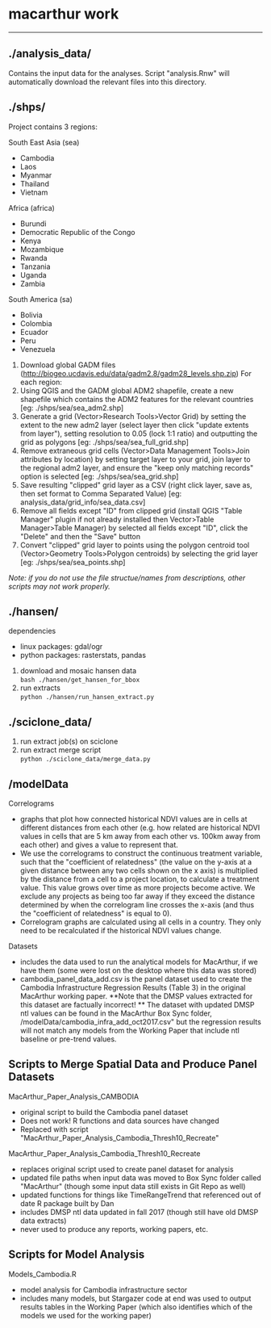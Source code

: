 # macarthur work

--------------------------------------------------

## ./analysis_data/
Contains the input data for the analyses.  Script "analysis.Rnw" will automatically download the relevant files into this directory.

## ./shps/

Project contains 3 regions:

South East Asia (sea)
- Cambodia
- Laos
- Myanmar
- Thailand
- Vietnam  

Africa (africa)
- Burundi
- Democratic Republic of the Congo
- Kenya
- Mozambique
- Rwanda
- Tanzania
- Uganda
- Zambia  

South America (sa)
- Bolivia
- Colombia
- Ecuador
- Peru
- Venezuela  


1. Download global GADM files (http://biogeo.ucdavis.edu/data/gadm2.8/gadm28_levels.shp.zip)
For each region:
2. Using QGIS and the GADM global ADM2 shapefile, create a new shapefile which contains the ADM2 features for the relevant countries [eg: ./shps/sea/sea_adm2.shp]
3. Generate a grid (Vector>Research Tools>Vector Grid) by setting the extent to the new adm2 layer (select layer then click "update extents from layer"), setting resolution to 0.05 (lock 1:1 ratio) and outputting the grid as polygons [eg: ./shps/sea/sea_full_grid.shp]
4. Remove extraneous grid cells (Vector>Data Management Tools>Join attributes by location) by setting target layer to your grid, join layer to the regional adm2 layer, and ensure the "keep only matching records" option is selected [eg: ./shps/sea/sea_grid.shp]
5. Save resulting "clipped" grid layer as a CSV (right click layer, save as, then set format to Comma Separated Value) [eg: analysis_data/grid_info/sea_data.csv]
6. Remove all fields except "ID" from clipped grid (install QGIS "Table Manager" plugin if not already installed then Vector>Table Manager>Table Manager) by selected all fields except "ID", click the "Delete" and then the "Save" button
7. Convert "clipped" grid layer to points using the polygon centroid tool (Vector>Geometry Tools>Polygon centroids) by selecting the grid layer [eg: ./shps/sea/sea_points.shp]

_Note: if you do not use the file structue/names from descriptions, other scripts may not work properly._


## ./hansen/

dependencies
- linux packages: gdal/ogr
- python packages: rasterstats, pandas

1. download and mosaic hansen data  
`bash ./hansen/get_hansen_for_bbox`
2. run extracts  
`python ./hansen/run_hansen_extract.py`


## ./sciclone_data/

1. run extract job(s) on sciclone
2. run extract merge script  
`python ./sciclone_data/merge_data.py`

## /modelData

Correlograms
- graphs that plot how connected historical NDVI values are in cells at different distances from each other (e.g. how related are historical NDVI values in cells that are 5 km away from each other vs. 100km away from each other) and gives a value to represent that. 
- We use the correlograms to construct the continuous treatment variable, such that the "coefficient of relatedness" (the value on the y-axis at a given distance between any two cells shown on the x axis) is multiplied by the distance from a cell to a project location, to calculate a treatment value. This value grows over time as more projects become active. We exclude any projects as being too far away if they exceed the distance determined by when the correlogram line crosses the x-axis (and thus the "coefficient of relatedness" is equal to 0).
- Correlogram graphs are calculated using all cells in a country. They only need to be recalculated if the historical NDVI values change.

Datasets
- includes the data used to run the analytical models for MacArthur, if we have them (some were lost on the desktop where this data was stored)
- cambodia_panel_data_add.csv is the panel dataset used to create the Cambodia Infrastructure Regression Results (Table 3) in the original MacArthur working paper. **Note that the DMSP values extracted for this dataset are factually incorrect! ** The dataset with updated DMSP ntl values can be found in the MacArthur Box Sync folder, /modelData/cambodia_infra_add_oct2017.csv" but the regression results will not match any models from the Working Paper that include ntl baseline or pre-trend values.

## Scripts to Merge Spatial Data and Produce Panel Datasets

MacArthur_Paper_Analysis_CAMBODIA
- original script to build the Cambodia panel dataset
- Does not work! R functions and data sources have changed
- Replaced with script "MacArthur_Paper_Analysis_Cambodia_Thresh10_Recreate"

MacArthur_Paper_Analysis_Cambodia_Thresh10_Recreate
- replaces original script used to create panel dataset for analysis
- updated file paths when input data was moved to Box Sync folder called "MacArthur" (though some input data still exists in Git Repo as well)
- updated functions for things like TimeRangeTrend that referenced out of date R package built by Dan
- includes DMSP ntl data updated in fall 2017 (though still have old DMSP data extracts)
- never used to produce any reports, working papers, etc.


## Scripts for Model Analysis

Models_Cambodia.R 
- model analysis for Cambodia infrastructure sector
- includes many models, but Stargazer code at end was used to output results tables in the Working Paper (which also identifies which of the models we used for the working paper)






